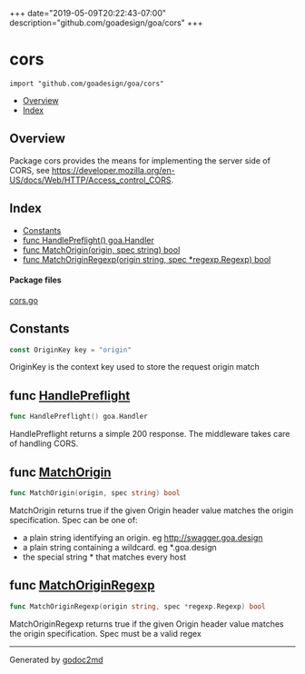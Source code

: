 +++
date="2019-05-09T20:22:43-07:00"
description="github.com/goadesign/goa/cors"
+++


# cors
`import "github.com/goadesign/goa/cors"`

* [Overview](#pkg-overview)
* [Index](#pkg-index)

## <a name="pkg-overview">Overview</a>
Package cors provides the means for implementing the server side of CORS,
see <a href="https://developer.mozilla.org/en-US/docs/Web/HTTP/Access_control_CORS">https://developer.mozilla.org/en-US/docs/Web/HTTP/Access_control_CORS</a>.




## <a name="pkg-index">Index</a>
* [Constants](#pkg-constants)
* [func HandlePreflight() goa.Handler](#HandlePreflight)
* [func MatchOrigin(origin, spec string) bool](#MatchOrigin)
* [func MatchOriginRegexp(origin string, spec *regexp.Regexp) bool](#MatchOriginRegexp)


#### <a name="pkg-files">Package files</a>
[cors.go](/src/github.com/goadesign/goa/cors/cors.go) 


## <a name="pkg-constants">Constants</a>
``` go
const OriginKey key = "origin"
```
OriginKey is the context key used to store the request origin match




## <a name="HandlePreflight">func</a> [HandlePreflight](/src/target/cors.go?s=1591:1625#L62)
``` go
func HandlePreflight() goa.Handler
```
HandlePreflight returns a simple 200 response. The middleware takes care of handling CORS.



## <a name="MatchOrigin">func</a> [MatchOrigin](/src/target/cors.go?s=732:774#L29)
``` go
func MatchOrigin(origin, spec string) bool
```
MatchOrigin returns true if the given Origin header value matches the
origin specification.
Spec can be one of:
- a plain string identifying an origin. eg <a href="http://swagger.goa.design">http://swagger.goa.design</a>
- a plain string containing a wildcard. eg *.goa.design
- the special string * that matches every host



## <a name="MatchOriginRegexp">func</a> [MatchOriginRegexp](/src/target/cors.go?s=1393:1456#L57)
``` go
func MatchOriginRegexp(origin string, spec *regexp.Regexp) bool
```
MatchOriginRegexp returns true if the given Origin header value matches the
origin specification.
Spec must be a valid regex








- - -
Generated by [godoc2md](http://godoc.org/github.com/davecheney/godoc2md)
